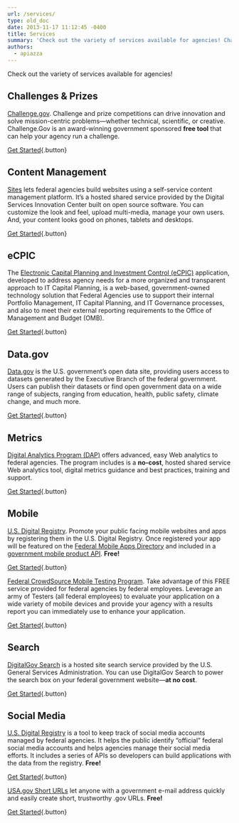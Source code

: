 ```yaml
---
url: /services/
type: old_doc
date: 2013-11-17 11:12:45 -0400
title: Services
summary: 'Check out the variety of services available for agencies! Challenges & Prizes Challenge.gov. Challenge and prize competitions can drive innovation and solve mission-centric problems&mdash;whether technical, scientific, or creative. Challenge.Gov is an award-winning government sponsored free tool that can help your agency run a challenge. Get Started Content Management Sites lets federal agencies build websites using a'
authors:
  - apiazza
---
```


Check out the variety of services available for agencies!

## Challenges & Prizes

[Challenge.gov](https://www.WHATEVER/services/challenge-gov/ "Challenge.gov"). Challenge and prize competitions can drive innovation and solve mission-centric problems—whether technical, scientific, or creative. Challenge.Gov is an award-winning government sponsored **free tool** that can help your agency run a challenge.

[Get Started](https://www.WHATEVER/services/challenge-gov/ "Challenge.gov"){.button}

## Content Management

[Sites](https://www.WHATEVER/services/sites-usa-gov/ "Sites.USA.gov") lets federal agencies build websites using a self-service content management platform. It’s a hosted shared service provided by the Digital Services Innovation Center built on open source software. You can customize the look and feel, upload multi-media, manage your own users. And, your content looks good on phones, tablets and desktops.

[Get Started](https://www.WHATEVER/services/sites-usa-gov/ "Sites.USA.gov"){.button}

## eCPIC

The [Electronic Capital Planning and Investment Control (eCPIC)](https://www.WHATEVER/services/electronic-capital-planning-and-investment-control-ecpic/ "eCPIC") application, developed to address agency needs for a more organized and transparent approach to IT Capital Planning, is a web-based, government-owned technology solution that Federal Agencies use to support their internal Portfolio Management, IT Capital Planning, and IT Governance processes, and also to meet their external reporting requirements to the Office of Management and Budget (OMB).

[Get Started](https://www.WHATEVER/services/electronic-capital-planning-and-investment-control-ecpic/ "eCPIC.gov"){.button}

## Data.gov

[Data.gov](https://www.WHATEVER/services/data-gov/ "Data.gov") is the U.S. government’s open data site, providing users access to datasets generated by the Executive Branch of the federal government. Users can publish their datasets or find open government data on a wide range of subjects, ranging from education, health, public safety, climate change, and much more.

[Get Started](https://www.WHATEVER/services/data-gov/ "Data.gov"){.button}

## Metrics

[Digital Analytics Program (DAP)](https://www.WHATEVER/services/dap/ "DAP: Digital Analytics Program") offers advanced, easy Web analytics to federal agencies. The program includes is a **no-cost**, hosted shared service Web analytics tool, digital metrics guidance and best practices, training and support.

[Get Started](https://www.WHATEVER/services/dap/ "DAP: Digital Analytics Program"){.button}

## Mobile

[U.S. Digital Registry](https://www.WHATEVER/services/u-s-digital-registry/ "The Federal Mobile Apps Registry"). Promote your public facing mobile websites and apps by registering them in the U.S. Digital Registry. Once registered your app will be featured on the [Federal Mobile Apps Directory](http://www.usa.gov/mobileapps.shtml) and included in a [government mobile product API](https://socialmobileregistry.WHATEVER/#swagger-api-docs). **Free!** 

[Get Started](https://www.WHATEVER/services/u-s-digital-registry/ "The Federal Mobile Apps Registry"){.button}

[Federal CrowdSource Mobile Testing Program](https://www.WHATEVER/services/mobile-application-testing-program/ "Federal CrowdSource Mobile Testing Program"). Take advantage of this FREE service provided for federal agencies by federal employees. Leverage an army of Testers (all federal employees) to evaluate your application on a wide variety of mobile devices and provide your agency with a results report you can immediately use to enhance your application.

[Get Started](https://www.WHATEVER/services/mobile-application-testing-program/ "Federal CrowdSource Mobile Testing Program"){.button}

## Search

[DigitalGov Search](https://www.WHATEVER/services/search/ "USASearch") is a hosted site search service provided by the U.S. General Services Administration. You can use DigitalGov Search to power the search box on your federal government website—**at no cost**.

[Get Started](https://www.WHATEVER/services/search/ "USASearch"){.button}

## Social Media

[U.S. Digital Registry](https://www.WHATEVER/services/u-s-digital-registry/ "Social Media Registry") is a tool to keep track of social media accounts managed by federal agencies. It helps the public identify “official” federal social media accounts and helps agencies manage their social media efforts. It includes a series of APIs so developers can build applications with the data from the registry. **Free!**

[Get Started](https://www.WHATEVER/services/u-s-digital-registry/ "Social Media Registry"){.button}

[USA.gov Short URLs](https://www.WHATEVER/services/usa-gov-short-urls/ "USA.gov Short URLs") let anyone with a government e-mail address quickly and easily create short, trustworthy .gov URLs. **Free!**

[Get Started](https://www.WHATEVER/services/usa-gov-short-urls/ "USA.gov Short URLs"){.button}